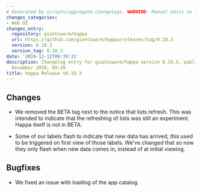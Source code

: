 ```yaml
---
# Generated by scripts/aggregate-changelogs. WARNING: Manual edits to this files will be overwritten.
changes_categories:
- Web UI
changes_entry:
  repository: giantswarm/happa
  url: https://github.com/giantswarm/happa/releases/tag/0.10.3
  version: 0.10.3
  version_tag: 0.10.3
date: '2019-12-12T09:39:31'
description: Changelog entry for giantswarm/happa version 0.10.3, published on 12
  December 2019, 09:39
title: happa Release v0.10.3
---
```


## Changes
- We removed the BETA tag next to the notice that lists refresh. This was
intended to indicate that the refreshing of lists was still an experiment.
Happa itself is not in BETA.

- Some of our labels flash to indicate that new data has arrived, this used
to be triggered on first view of those labels. We've changed that so now they
only flash when new data comes in, instead of at initial viewing.

## Bugfixes
- We fixed an issue with loading of the app catalog. 

